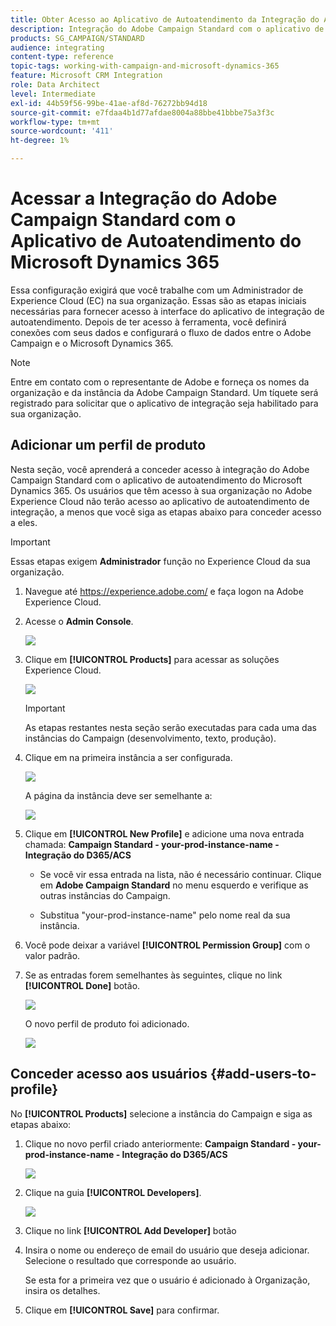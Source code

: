 ```yaml
---
title: Obter Acesso ao Aplicativo de Autoatendimento da Integração do Adobe Campaign Standard com o Dynamics 365
description: Integração do Adobe Campaign Standard com o aplicativo de autoatendimento do Dynamics 365
products: SG_CAMPAIGN/STANDARD
audience: integrating
content-type: reference
topic-tags: working-with-campaign-and-microsoft-dynamics-365
feature: Microsoft CRM Integration
role: Data Architect
level: Intermediate
exl-id: 44b59f56-99be-41ae-af8d-76272bb94d18
source-git-commit: e7fdaa4b1d77afdae8004a88bbe41bbbe75a3f3c
workflow-type: tm+mt
source-wordcount: '411'
ht-degree: 1%

---
```


# Acessar a Integração do Adobe Campaign Standard com o Aplicativo de Autoatendimento do Microsoft Dynamics 365

Essa configuração exigirá que você trabalhe com um Administrador de Experience Cloud (EC) na sua organização. Essas são as etapas iniciais necessárias para fornecer acesso à interface do aplicativo de integração de autoatendimento. Depois de ter acesso à ferramenta, você definirá conexões com seus dados e configurará o fluxo de dados entre o Adobe Campaign e o Microsoft Dynamics 365.

>[!NOTE]
>
>Entre em contato com o representante de Adobe e forneça os nomes da organização e da instância da Adobe Campaign Standard. Um tíquete será registrado para solicitar que o aplicativo de integração seja habilitado para sua organização.

## Adicionar um perfil de produto

Nesta seção, você aprenderá a conceder acesso à integração do Adobe Campaign Standard com o aplicativo de autoatendimento do Microsoft Dynamics 365. Os usuários que têm acesso à sua organização no Adobe Experience Cloud não terão acesso ao aplicativo de autoatendimento de integração, a menos que você siga as etapas abaixo para conceder acesso a eles.

>[!IMPORTANT]
>
> Essas etapas exigem **Administrador** função no Experience Cloud da sua organização.
>

1. Navegue até https://experience.adobe.com/ e faça logon na Adobe Experience Cloud.
1. Acesse o **Admin Console**.

   ![](assets/do-not-localize/d365-to-acs-access-3.png)

1. Clique em **[!UICONTROL Products]** para acessar as soluções Experience Cloud.

   ![](assets/do-not-localize/d365-to-acs-access-6.png)


   >[!IMPORTANT]
   >
   >As etapas restantes nesta seção serão executadas para cada uma das instâncias do Campaign (desenvolvimento, texto, produção).
   >

1. Clique em na primeira instância a ser configurada.

   ![](assets/do-not-localize/d365-to-acs-access-6.png)

   A página da instância deve ser semelhante a:

   ![](assets/do-not-localize/d365-to-acs-access-8.png)

1. Clique em **[!UICONTROL New Profile]** e adicione uma nova entrada chamada: **Campaign Standard - your-prod-instance-name - Integração do D365/ACS**

   * Se você vir essa entrada na lista, não é necessário continuar. Clique em **Adobe Campaign Standard** no menu esquerdo e verifique as outras instâncias do Campaign.

   * Substitua &quot;your-prod-instance-name&quot; pelo nome real da sua instância.

1. Você pode deixar a variável **[!UICONTROL Permission Group]** com o valor padrão.

1. Se as entradas forem semelhantes às seguintes, clique no link **[!UICONTROL Done]** botão.

   ![](assets/do-not-localize/d365-to-acs-access-14.png)

   O novo perfil de produto foi adicionado.

   ![](assets/do-not-localize/d365-to-acs-access-15.png)

## Conceder acesso aos usuários {#add-users-to-profile}

No **[!UICONTROL Products]**  selecione a instância do Campaign e siga as etapas abaixo:

1. Clique no novo perfil criado anteriormente:  **Campaign Standard - your-prod-instance-name - Integração do D365/ACS**

   ![](assets/do-not-localize/d365-to-acs-access-15.png)

1. Clique na guia **[!UICONTROL Developers]**. 

   ![](assets/do-not-localize/d365-to-acs-access-18.png)

1. Clique no link **[!UICONTROL Add Developer]** botão

1. Insira o nome ou endereço de email do usuário que deseja adicionar.  Selecione o resultado que corresponde ao usuário.

   Se esta for a primeira vez que o usuário é adicionado à Organização, insira os detalhes.

1. Clique em **[!UICONTROL Save]** para confirmar.
